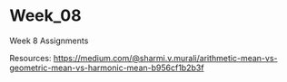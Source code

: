 # Week_08
Week 8 Assignments

Resources:
https://medium.com/@sharmi.v.murali/arithmetic-mean-vs-geometric-mean-vs-harmonic-mean-b956cf1b2b3f

